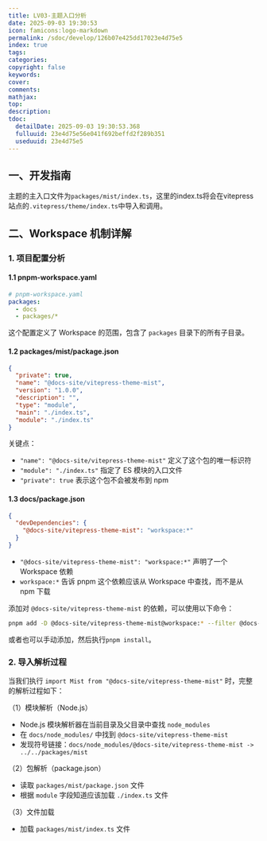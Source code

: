 ```yaml
---
title: LV03-主题入口分析
date: 2025-09-03 19:30:53
icon: famicons:logo-markdown
permalink: /sdoc/develop/126b07e425dd17023e4d75e5
index: true
tags:
categories:
copyright: false
keywords:
cover:
comments:
mathjax:
top:
description:
tdoc:
  detailDate: 2025-09-03 19:30:53.368
  fulluuid: 23e4d75e56e041f692beffd2f289b351
  useduuid: 23e4d75e5
---
```


## 一、开发指南

主题的主入口文件为`packages/mist/index.ts`，这里的index.ts将会在vitepress站点的`.vitepress/theme/index.ts`中导入和调用。

## 二、Workspace 机制详解

### 1. 项目配置分析

#### 1.1 pnpm-workspace.yaml

```yaml
# pnpm-workspace.yaml
packages:
  - docs
  - packages/*
```

这个配置定义了 Workspace 的范围，包含了 `packages` 目录下的所有子目录。

#### 1.2 packages/mist/package.json

```json
{
  "private": true,
  "name": "@docs-site/vitepress-theme-mist",
  "version": "1.0.0",
  "description": "",
  "type": "module",
  "main": "./index.ts",
  "module": "./index.ts"
}
```

关键点：
- `"name": "@docs-site/vitepress-theme-mist"` 定义了这个包的唯一标识符
- `"module": "./index.ts"` 指定了 ES 模块的入口文件
- `"private": true` 表示这个包不会被发布到 npm

#### 1.3 docs/package.json

```json
{
  "devDependencies": {
    "@docs-site/vitepress-theme-mist": "workspace:*"
  }
}
```

- `"@docs-site/vitepress-theme-mist": "workspace:*"` 声明了一个 Workspace 依赖
- `workspace:*` 告诉 pnpm 这个依赖应该从 Workspace 中查找，而不是从 npm 下载

添加对 `@docs-site/vitepress-theme-mist` 的依赖，可以使用以下命令：

```bash
pnpm add -D @docs-site/vitepress-theme-mist@workspace:* --filter @docs-site/vitepress-theme-mist-docs
```

或者也可以手动添加，然后执行`pnpm install`。

### 2. 导入解析过程

当我们执行 `import Mist from "@docs-site/vitepress-theme-mist"` 时，完整的解析过程如下：

（1）模块解析（Node.js）

- Node.js 模块解析器在当前目录及父目录中查找 `node_modules`
- 在 `docs/node_modules/` 中找到 `@docs-site/vitepress-theme-mist`
- 发现符号链接：`docs/node_modules/@docs-site/vitepress-theme-mist -> ../../packages/mist`

（2）包解析（package.json）

- 读取 `packages/mist/package.json` 文件
- 根据 `module` 字段知道应该加载 `./index.ts` 文件

（3）文件加载

- 加载 `packages/mist/index.ts` 文件

